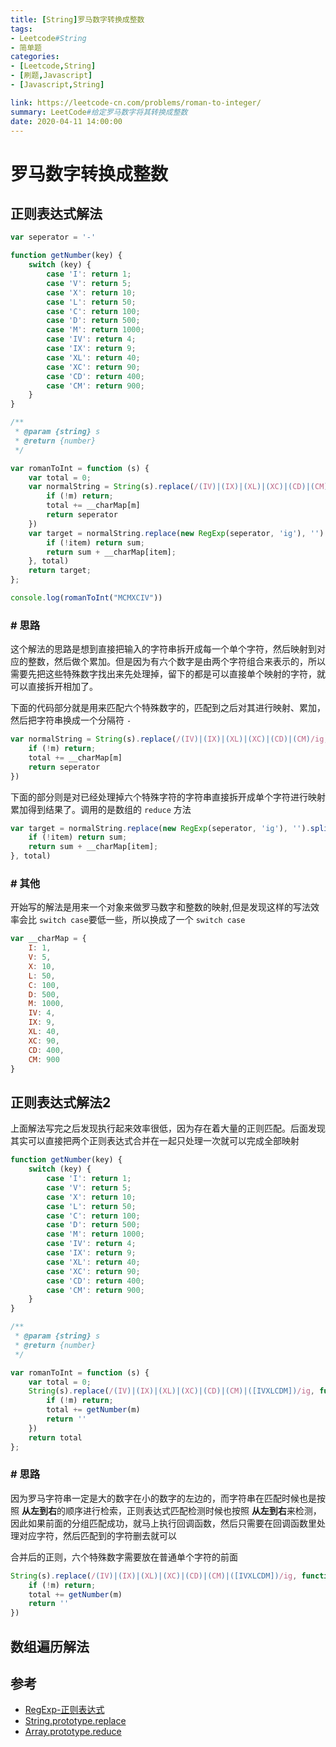 ```yaml
---
title: [String]罗马数字转换成整数
tags: 
- Leetcode#String
- 简单题
categories:
- [Leetcode,String]
- [刷题,Javascript]
- [Javascript,String]

link: https://leetcode-cn.com/problems/roman-to-integer/
summary: LeetCode#给定罗马数字将其转换成整数
date: 2020-04-11 14:00:00
---
```


# 罗马数字转换成整数

## 正则表达式解法

```js
var seperator = '-'

function getNumber(key) {
    switch (key) {
        case 'I': return 1;
        case 'V': return 5;
        case 'X': return 10;
        case 'L': return 50;
        case 'C': return 100;
        case 'D': return 500;
        case 'M': return 1000;
        case 'IV': return 4;
        case 'IX': return 9;
        case 'XL': return 40;
        case 'XC': return 90;
        case 'CD': return 400;
        case 'CM': return 900;
    }
}

/**
 * @param {string} s
 * @return {number}
 */

var romanToInt = function (s) {
    var total = 0;
    var normalString = String(s).replace(/(IV)|(IX)|(XL)|(XC)|(CD)|(CM)/ig, function (m) {
        if (!m) return;
        total += __charMap[m]
        return seperator
    })
    var target = normalString.replace(new RegExp(seperator, 'ig'), '').split('').reduce(function (sum, item) {
        if (!item) return sum;
        return sum + __charMap[item];
    }, total)
    return target;
};

console.log(romanToInt("MCMXCIV"))
```

### # 思路
这个解法的思路是想到直接把输入的字符串拆开成每一个单个字符，然后映射到对应的整数，然后做个累加。但是因为有六个数字是由两个字符组合来表示的，所以需要先把这些特殊数字找出来先处理掉，留下的都是可以直接单个映射的字符，就可以直接拆开相加了。

下面的代码部分就是用来匹配六个特殊数字的，匹配到之后对其进行映射、累加，然后把字符串换成一个分隔符 `-`

```js
var normalString = String(s).replace(/(IV)|(IX)|(XL)|(XC)|(CD)|(CM)/ig, function (m) {
    if (!m) return;
    total += __charMap[m]
    return seperator
})
```

下面的部分则是对已经处理掉六个特殊字符的字符串直接拆开成单个字符进行映射累加得到结果了。调用的是数组的 `reduce` 方法
```js
var target = normalString.replace(new RegExp(seperator, 'ig'), '').split('').reduce(function (sum, item) {
    if (!item) return sum;
    return sum + __charMap[item];
}, total)

```

### # 其他

开始写的解法是用来一个对象来做罗马数字和整数的映射,但是发现这样的写法效率会比 `switch case`要低一些，所以换成了一个 `switch case`

```js
var __charMap = {
    I: 1,
    V: 5,
    X: 10,
    L: 50,
    C: 100,
    D: 500,
    M: 1000,
    IV: 4,
    IX: 9,
    XL: 40,
    XC: 90,
    CD: 400,
    CM: 900
}
```


## 正则表达式解法2

上面解法写完之后发现执行起来效率很低，因为存在着大量的正则匹配。后面发现其实可以直接把两个正则表达式合并在一起只处理一次就可以完成全部映射

```js
function getNumber(key) {
    switch (key) {
        case 'I': return 1;
        case 'V': return 5;
        case 'X': return 10;
        case 'L': return 50;
        case 'C': return 100;
        case 'D': return 500;
        case 'M': return 1000;
        case 'IV': return 4;
        case 'IX': return 9;
        case 'XL': return 40;
        case 'XC': return 90;
        case 'CD': return 400;
        case 'CM': return 900;
    }
}

/**
 * @param {string} s
 * @return {number}
 */

var romanToInt = function (s) {
    var total = 0;
    String(s).replace(/(IV)|(IX)|(XL)|(XC)|(CD)|(CM)|([IVXLCDM])/ig, function (m) {
        if (!m) return;
        total += getNumber(m)
        return ''
    })
    return total
};

```

### # 思路

因为罗马字符串一定是大的数字在小的数字的左边的，而字符串在匹配时候也是按照 **从左到右**的顺序进行检索，正则表达式匹配检测时候也按照 **从左到右**来检测，因此如果前面的分组匹配成功，就马上执行回调函数，然后只需要在回调函数里处理对应字符，然后匹配到的字符删去就可以

合并后的正则，六个特殊数字需要放在普通单个字符的前面
```js
String(s).replace(/(IV)|(IX)|(XL)|(XC)|(CD)|(CM)|([IVXLCDM])/ig, function (m) {
    if (!m) return;
    total += getNumber(m)
    return ''
})
```

## 数组遍历解法


## 参考

- [RegExp-正则表达式](https://developer.mozilla.org/en-US/docs/Web/JavaScript/Guide/Regular_Expressions)
- [String.prototype.replace](https://developer.mozilla.org/en-US/docs/Web/JavaScript/Reference/Global_Objects/String/replace)
- [Array.prototype.reduce](https://developer.mozilla.org/en-US/docs/Web/JavaScript/Reference/Global_Objects/Array/Reduce)